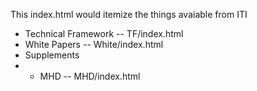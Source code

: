 This index.html would itemize the things avaiable from ITI

* Technical Framework -- TF/index.html
* White Papers -- White/index.html
* Supplements 
* * MHD -- MHD/index.html
